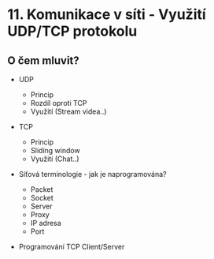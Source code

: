 # 11. Komunikace v síti - Využití UDP/TCP protokolu

## O čem mluvit?


- UDP
  - Princip
  - Rozdíl oproti TCP
  - Využití (Stream videa..)
- TCP
  - Princip
  - Sliding window
  - Využití (Chat..)
  
 - Síťová terminologie - jak je naprogramována?
    - Packet
    - Socket
    - Server
    - Proxy
    - IP adresa
    - Port
    
- Programování TCP Client/Server
